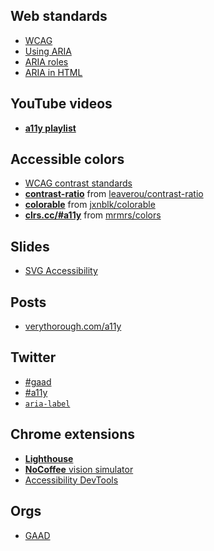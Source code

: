 ## Web standards
- [WCAG](https://www.w3.org/TR/WCAG/)
- [Using ARIA](https://w3c.github.io/using-aria/)
- [ARIA roles](https://www.w3.org/TR/wai-aria/roles#roles_categorization_header)
- [ARIA in HTML](https://www.w3.org/TR/html-aria/)

## YouTube videos

- [<b>a11y playlist</b>](https://www.youtube.com/playlist?list=PLroOO1r7qGeTGGBR38P5kaFsI2pJ1OK-X)

## Accessible colors

- [WCAG contrast standards](https://www.w3.org/TR/WCAG/#visual-audio-contrast)
- <b>[contrast-ratio](http://leaverou.github.io/contrast-ratio/)</b> from [leaverou/contrast-ratio](https://github.com/leaverou/contrast-ratio)
- <b>[colorable](http://jxnblk.com/colorable/demos/text/])</b> from [jxnblk/colorable](https://github.com/jxnblk/colorable)
- <b>[clrs.cc/#a11y](http://clrs.cc/#a11y)</b> from [mrmrs/colors](https://github.com/mrmrs/colors)


## Slides
- [SVG Accessibility](http://ljwatson.github.io/decks/2017/csun/)

## Posts
- [verythorough.com/a11y](https://verythorough.com/a11y)

## Twitter
- [#gaad](https://twitter.com/search?q=%23gaad)
- [#a11y](https://twitter.com/search?q=%23a11y)
- [`aria-label`](https://twitter.com/stevefaulkner/status/850708007025614848)

## Chrome extensions

- [<b>Lighthouse</b>](https://developers.google.com/web/tools/lighthouse/)
- [<b>NoCoffee</b> vision simulator](https://chrome.google.com/webstore/detail/nocoffee/jjeeggmbnhckmgdhmgdckeigabjfbddl)
- [Accessibility DevTools](https://chrome.google.com/webstore/detail/accessibility-developer-t/fpkknkljclfencbdbgkenhalefipecmb)

## Orgs
- [GAAD](http://globalaccessibilityawarenessday.org)
